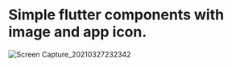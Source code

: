 # Simple flutter components with image and app icon.

![Screen Capture_20210327232342](https://user-images.githubusercontent.com/64656900/112736976-1f995000-8f57-11eb-9613-d631ee503166.png)

